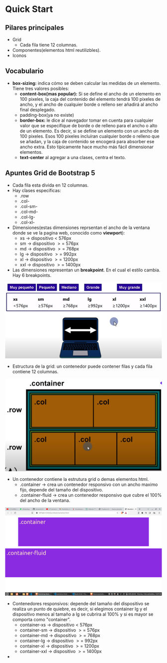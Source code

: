 # Quick Start
## Pilares principales
- Grid
  - Cada fila tiene 12 columnas.
- Componentes(elementos html reutilizbles).
- Iconos
## Vocabulario
- **box-sizing:** indica cómo se deben calcular las medidas de un elemento.  Tiene tres valores posibles:
  - **content-box(mas popular):** Si se define el ancho de un elemento en 100 pixeles, la caja del contenido del elemento tendrá 100 pixeles de ancho, y el ancho de cualquier borde o relleno ser añadirá al ancho final desplegado.
  - padding-box(ya no existe)
  - **border-box:** le dice al navegador tomar en cuenta para cualquier valor que se especifique de borde o de relleno para el ancho o alto de un elemento. Es decir, si se define un elemento con un ancho de 100 pixeles. Esos 100 pixeles incluíran cualquier borde o relleno que se añadan, y la caja de contenido se encogerá para absorber ese ancho extra. Esto típicamente hace mucho más fácil dimensionar elementos.
  - **text-center** al agregar a una clases, centra el texto.

## Apuntes Grid de Bootstrap 5
- Cada fila esta divida en 12 columnas.
- Hay clases especificas:
  - .row
  - .col-
  - .col-sm-
  - .col-md-
  - .col-lg-
  - .col-xl-
- Dimensiones(estas dimensiones reprsentan el ancho de la ventana donde se ve la pagina web, conocido como **viewport**):
  - xs -> dispositivo $<$ 576px
  - sm -> dispositivo $>=$ 576px
  - md -> dispositivo $>=$ 768px
  - lg -> dispositivo $>=$ 992px
  - xl -> dispositivo $>=$ 1200px
  - xxl -> dispositivo $>=$ 1400px
- Las dimensiones representan un **breakpoint**. En el cual el estilo cambia. Hay 6 breakpoints.

![Tabla de dimensiones](images/Tabladimensiones.jpg)
- Estructura de la grid: un contenedor puede contener filas y cada fila contiene 12 columnas.
    
    
![Estructura grid](./images/EstrucuturaGrid.png)
- Un contenedor contiene la estrutura grid o demas elementos html.
  - .container -> crea un contenedor responsivo con un ancho maximo fijo, depende del tamaño del dispositivo.
  - .container-fluid -> crea un contenedor responsivo que cubre el 100% del ancho de la ventana.
    
![Container y container fluid](images/container.png)
- Contenedores responsivos: depende del tamaño del dispositivo se realiza un punto de quiebre, es decir, si elegimos container lg y el dispositivo menos al tamaño a lg se cubrira al 100% y si es mayor se comporta como "container".
  - container-xs -> dispositivo $<$ 576px
  - container-sm -> dispositivo $>=$ 576px
  - container-md -> dispositivo $>=$ 768px
  - container-lg -> dispositivo $>=$ 992px
  - container-xl -> dispositivo $>=$ 1200px
  - container-xxl -> dispositivo $>=$ 1400px
- 